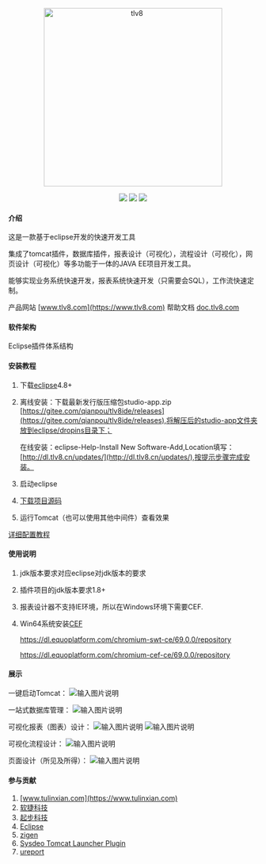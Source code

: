 <p align="center">
<a href="https://www.tlv8.com" rel="nofollow">
   <img src="https://images.gitee.com/uploads/images/2021/1019/103335_e14063b4_1210964.png" alt="tlv8" width="360">
</a>
</p>

<p align="center">  
  <a href="#"><img src='https://img.shields.io/badge/jdk-1.8+-redviolet.svg'/></a>
  <a href='https://gitee.com/qianpou/tlv8ide/blob/master/LICENSE'><img src='https://img.shields.io/badge/License-EPL2.0-blue.svg'></img></a>
  <a href='https://gitee.com/qianpou/tlv8ide/releases'><img src='https://img.shields.io/badge/release-2.1-blueviolet.svg'></a>
</p>

#### 介绍
这是一款基于eclipse开发的快速开发工具

集成了tomcat插件，数据库插件，报表设计（可视化），流程设计（可视化），网页设计（可视化）等多功能于一体的JAVA EE项目开发工具。

能够实现业务系统快速开发，报表系统快速开发（只需要会SQL），工作流快速定制。

产品网站
[www.tlv8.com](https://www.tlv8.com)
帮助文档
[doc.tlv8.com](https://doc.tlv8.com)


#### 软件架构
Eclipse插件体系结构


#### 安装教程

1.  下载[eclipse](https://www.eclipse.org/downloads/packages/)4.8+
2.  离线安装：下载最新发行版压缩包studio-app.zip [https://gitee.com/qianpou/tlv8ide/releases](https://gitee.com/qianpou/tlv8ide/releases),将解压后的studio-app文件夹放到eclipse/dropins目录下；

    在线安装：eclipse-Help-Install New Software-Add,Location填写：[http://dl.tlv8.cn/updates/](http://dl.tlv8.cn/updates/),按提示步骤完成安装。
3.  启动eclipse
4.  [下载项目源码](https://gitee.com/qianpou/tl)
5.  运行Tomcat（也可以使用其他中间件）查看效果

[详细配置教程](https://blog.csdn.net/qianpou/article/details/120593335?spm=1001.2014.3001.5502)

#### 使用说明

1.  jdk版本要求对应eclipse对jdk版本的要求
2.  插件项目的jdk版本要求1.8+
3.  报表设计器不支持IE环境，所以在Windows环境下需要CEF.
4.  Win64系统安装[CEF](https://github.com/equoplatform/chromium-swt)

    https://dl.equoplatform.com/chromium-swt-ce/69.0.0/repository 

    https://dl.equoplatform.com/chromium-cef-ce/69.0.0/repository


#### 展示
一键启动Tomcat：
![输入图片说明](https://images.gitee.com/uploads/images/2021/0918/105611_a540e114_1210964.jpeg "tomcat.jpg")

一站式数据库管理：
![输入图片说明](https://images.gitee.com/uploads/images/2021/0918/105734_2a26f3db_1210964.png "数据库.png")

可视化报表（图表）设计：
![输入图片说明](https://images.gitee.com/uploads/images/2021/0918/105900_66e21efa_1210964.png "报表.png")
![输入图片说明](https://images.gitee.com/uploads/images/2021/0918/111012_b2ec2658_1210964.png "图表.png")

可视化流程设计：
![输入图片说明](https://images.gitee.com/uploads/images/2021/0918/110506_33fea444_1210964.png "流程设计.png")

页面设计（所见及所得）：
![输入图片说明](https://images.gitee.com/uploads/images/2021/0918/110719_6dbdae41_1210964.png "界面设计.png")


#### 参与贡献

1.  [www.tulinxian.com](https://www.tulinxian.com)
2.  [软捷科技](https://www.yunagile.com/)
3.  [起步科技](https://www.justep.com/)
4.  [Eclipse](https://www.eclipse.org/)
5.  [zigen](http://www.ne.jp/asahi/zigen/home/plugin/dbviewer/about_en.html)
6.  [Sysdeo Tomcat Launcher Plugin](http://www.eclipsetotale.com/tomcatPlugin.html)
7.  [ureport](https://gitee.com/youseries/ureport)



